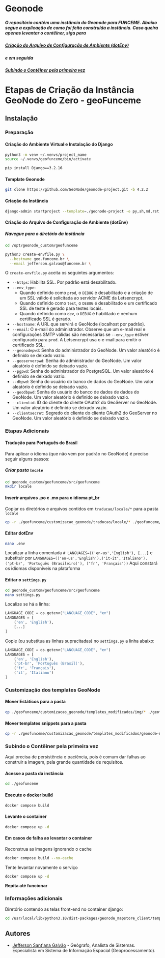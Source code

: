# Geonode

##### O repositório contém uma instância do Geonode para FUNCEME. Abaixo segue a explicação de como foi feita construída a instância. Caso queira apenas levantar o contêiner, siga para 

##### [Criação do Arquivo de Configuração de Ambiente (dotEnv)](#criação-do-arquivo-de-configuração-de-ambiente-dotenv)

##### e em seguida 

##### [Subindo o Contêiner pela primeira vez](#subindo-o-contêiner-pela-primeira-vez)


# Etapas de Criação da Instância GeoNode do Zero - geoFunceme

## Instalação

### Preparação

#### Criação do Ambiente Virtual e Instalação do Django

```bash
python3 -m venv ~/.venvs/project_name
source ~/.venvs/geofunceme/bin/activate

pip install Django==3.2.16
```

#### Template Geonode

```bash
git clone https://github.com/GeoNode/geonode-project.git -b 4.2.2
```

#### Criação da Instância

```bash
django-admin startproject --template=./geonode-project -e py,sh,md,rst,json,yml,ini,env,sample,properties -n monitoring-cron -n Dockerfile geofunceme
```

#### Criação do Arquivo de Configuração de Ambiente (dotEnv)

##### Navegue para o diretório da instância

```bash
cd /opt/geonode_custom/geofunceme

python3 create-envfile.py \
  --hostname geo.funceme.br \
  --email jefferson.galvao@funceme.br \
```
O `create-envfile.py` aceita os seguintes argumentos:

- `--https`: Habilita SSL. Por padrão está desabilitado.
- `--env_type`:
  - Quando definido como `prod`, o `DEBUG` é desabilitado e a criação de um SSL válido é solicitada ao servidor ACME da Letsencrypt.
  - Quando definido como `test`, o `DEBUG` é desabilitado e um certificado SSL de teste é gerado para testes locais.
  - Quando definido como `dev`, o `DEBUG` é habilitado e nenhum certificado SSL é gerado.
- `--hostname`: A URL que servirá o GeoNode (localhost por padrão).
- `--email`: O e-mail do administrador. Observe que um e-mail real e configurações SMTP válidas são necessárias se `--env_type` estiver configurado para `prod`. A Letsencrypt usa o e-mail para emitir o certificado SSL.
- `--geonodepwd`: Senha do administrador do GeoNode. Um valor aleatório é definido se deixado vazio.
- `--geoserverpwd`: Senha do administrador do GeoNode. Um valor aleatório é definido se deixado vazio.
- `--pgpwd`: Senha do administrador do PostgreSQL. Um valor aleatório é definido se deixado vazio.
- `--dbpwd`: Senha do usuário do banco de dados do GeoNode. Um valor aleatório é definido se deixado vazio.
- `--geodbpwd`: Senha do usuário do banco de dados de dados do GeoNode. Um valor aleatório é definido se deixado vazio.
- `--clientid`: ID do cliente do cliente OAuth2 do GeoServer no GeoNode. Um valor aleatório é definido se deixado vazio.
- `--clientsecret`: Segredo do cliente do cliente OAuth2 do GeoServer no GeoNode. Um valor aleatório é definido se deixado vazio.

### Etapas Adicionais

#### Tradução para Português do Brasil

Para aplicar o idioma (que não vem por padrão no GeoNode) é preciso seguir alguns passos:

##### Criar pasta `locale`

```bash
cd geonode_custom/geofunceme/src/geofunceme
mkdir locale
```

#### Inserir arquivos .po e .mo para o idioma pt_br

Copiar os diretórios e arquivos contidos em `traducao/locale/*` para a pasta `locale`
```bash
cp -r ./geofunceme/customizacao_geonode/traducao/locale/* ./geofunceme/src/geofunceme/locale/
```
#### Editar dotEnv
```bash
nano .env
```
Localizar a linha comentada `# LANGUAGES=(('en-us','English'), [...]`
e substituir por `LANGUAGES=(('en-us','English'),('it-it','Italiano'), ('pt-br', 'Português (Brasileiro)'), ('fr', 'Français'))`
Aqui constará os idiomas disponíveis na plataforma

#### Editar o `settings.py`
```bash
cd geonode_custom/geofunceme/src/geofunceme
nano settings.py
```
Localize se há a linha:
```python
LANGUAGE_CODE = os.getenv("LANGUAGE_CODE", "en")
LANGUAGES = [
    ('en', 'English'),
    [...]
]
```
Copie (ou substitua as linhas supracitadas) no `settings.py` a linha abaixo:
```python
LANGUAGE_CODE = os.getenv("LANGUAGE_CODE", "en")
LANGUAGES = [
    ('en', 'English'),
    ('pt-br', 'Português (Brasil)'),
    ('fr', 'Français'),
    ('it', 'Italiano')
]
```
### Customização dos templates GeoNode

#### Mover Estáticos para a pasta
```bash
cp ./geofunceme/customizacao_geonode/templates_modificados/img/* ./geofunceme/src/geofunceme/static/img
```
#### Mover templates snippets para a pasta
```bash
cp -r ./geofunceme/customizacao_geonode/templates_modificados/geonode-mapstore-client/* ./geofunceme/src/funceme_mapas/templates/geonode-mapstore-client
```

### Subindo o Contêiner pela primeira vez

Aqui precisa de persistência e paciência, pois é comum dar falhas ao construir a imagem, pela grande quantidade de requisitos.

#### Acesse a pasta da instância

```bash
cd ./geofunceme
```

#### Execute o docker build

```bash
docker compose build
```

#### Levante o container

```bash
docker compose up -d
```

#### Em casos de falha ao levantar o container

Reconstrua as imagens ignorando o cache

```bash
docker compose build --no-cache
```

Tente levantar novamente o serviço
```bash
docker compose up -d
```

**Repita até funcionar**

### Informações adicionais

Diretório contendo as telas front-end no container django:
```bash
cd /usr/local/lib/python3.10/dist-packages/geonode_mapstore_client/templates/geonode-mapstore-client/snippets/
```
## Autores

- [Jefferson Sant'ana Galvão](https://gitlab-ce.com/jefferson.galvao) - Geógrafo, Analista de Sistemas. Especialista em Sistema de Informação Espacial (Geoprocessamento).